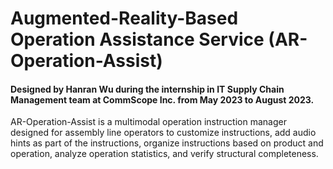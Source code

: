 # Augmented-Reality-Based Operation Assistance Service (AR-Operation-Assist)
#### Designed by Hanran Wu during the internship in IT Supply Chain Management team at CommScope Inc. from May 2023 to August 2023.
AR-Operation-Assist is a multimodal operation instruction manager designed for assembly line operators to customize instructions, add audio hints as part of the instructions, organize instructions based on product and operation, analyze operation statistics, and verify structural completeness.


